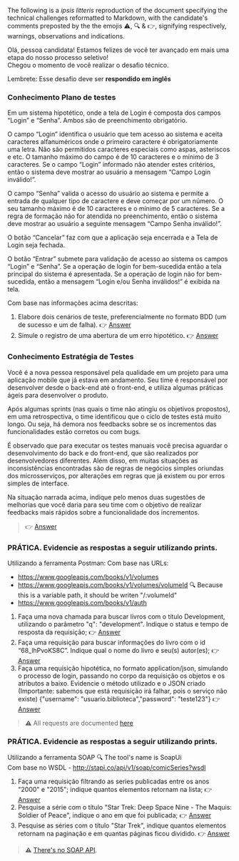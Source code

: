 The following is a _ipsis litteris_ reproduction of the document specifying the technical challenges reformatted to Markdown, with the candidate's comments preposted by the the emojis ⚠️, 🔍 & 👉, signifying respectively, warnings, observations and indications.

Olá, pessoa candidata!
Estamos felizes de você ter avançado em mais uma etapa do nosso processo seletivo!  
Chegou o momento de você realizar o desafio técnico.

Lembrete: Esse desafio deve ser __respondido em inglês__

### Conhecimento Plano de testes 
Em um sistema hipotético, onde a tela de Login é composta dos campos “Login” e “Senha”. Ambos são de preenchimento obrigatório.

O campo “Login” identifica o usuário que tem acesso ao sistema e aceita caracteres alfanuméricos onde o primeiro caractere é obrigatoriamente uma letra. Não são permitidos caracteres especiais como aspas, asteriscos e etc. O tamanho máximo do campo é de 10 caracteres e o mínimo de 3 caracteres. Se o campo “Login” informado não atender estes critérios, então o sistema deve mostrar ao usuário a mensagem “Campo Login inválido!”.

O campo “Senha” valida o acesso do usuário ao sistema e permite a entrada de qualquer tipo de caractere e deve começar por um número. O seu tamanho máximo é de 10 caracteres e o mínimo de 5 caracteres. Se a regra de formação não for atendida no preenchimento, então o sistema deve mostrar ao usuário a seguinte mensagem “Campo Senha inválido!”.

O botão “Cancelar” faz com que a aplicação seja encerrada e a Tela de Login seja fechada.

O botão “Entrar” submete para validação de acesso ao sistema os campos “Login” e “Senha”. Se a operação de login for bem-sucedida então a tela principal do sistema é apresentada. Se a operação de login não for bem-sucedida, então a mensagem “Login e/ou Senha inválidos!” é exibida na tela.

Com base nas informações acima descritas:

1. Elabore dois cenários de teste, preferencialmente no formato BDD (um de sucesso e um de falha). 👉 [Answer](challenge-test_plan.feature)
2. Simule o registro de uma abertura de um erro hipotético. 👉 [Answer](challenge-bug_report.md)

### Conhecimento Estratégia de Testes 
Você é a nova pessoa responsável pela qualidade em um projeto para uma aplicação mobile que já estava em andamento. Seu time é responsável por desenvolver desde o back-end até o front-end, e utiliza algumas práticas ágeis para desenvolver o produto.

Após algumas sprints (nas quais o time não atingiu os objetivos propostos), em uma retrospectiva, o time identificou que o ciclo de testes está muito longo. Ou seja, há demora nos feedbacks sobre se os incrementos das funcionalidades estão corretos ou com bugs.

É observado que para executar os testes manuais você precisa aguardar o desenvolvimento do back e do front-end, que são realizados por desenvolvedores diferentes. Além disso, em muitas situações as inconsistências encontradas são de regras de negócios simples oriundas dos microsserviços, por alterações em regras que já existem ou por erros simples de interface.

Na situação narrada acima, indique pelo menos duas sugestões de melhorias que você daria para seu time com o objetivo de realizar feedbacks mais rápidos sobre a funcionalidade dos incrementos.

> 👉 [Answer](challenge-test_strategy.md)

### PRÁTICA. Evidencie as respostas a seguir utilizando prints. 
Utilizando a ferramenta Postman: Com base nas URLs:
- https://www.googleapis.com/books/v1/volumes
- https://www.googleapis.com/books/v1/volumes/volumeId 🔍 Because this is a variable path, it should be writen "/:volumeId"
- https://www.googleapis.com/books/v1/auth 

1. Faça uma nova chamada para buscar livros com o título Development, utilizando o parâmetro "q": "development". Indique o status e tempo de resposta da requisição; 👉 [Answer](postman/status_and_answer_time.png)
2. Faça uma requisição para buscar informações do livro com o id “68_lhPvoKS8C”. Indique qual o nome do livro e seu(s) autor(es); 👉 [Answer](postman/title_and_authors.png)
3. Faça uma requisição hipotética, no formato application/json, simulando o processo de login, passando no corpo da requisição os objetos e os atributos a baixo. Evidencie o método utilizado e o JSON criado (Importante: sabemos que está requisição irá falhar, pois o serviço não existe) {"username": "usuario.biblioteca","password": "teste123"} 👉 [Answer](postman/auth.png)
> ⚠️ All requests are documented [here](postman/google-books-challenge.postman_collection.json)

### PRÁTICA. Evidencie as respostas a seguir utilizando prints. 
Utilizando a ferramenta SOAP 🔍 The tool's name is SoapUi  
Com base no WSDL - http://stapi.co/api/v1/soap/comicSeries?wsdl 
1. Faça uma requisição filtrando as series publicadas entre os anos "2000" e "2015"; indique quantos elementos retornam na lista; 👉 [Answer](soapui/publishings_from_2000_to_2015.png)
2. Pesquise a série com o título "Star Trek: Deep Space Nine - The Maquis: Soldier of Peace", indique o ano em que foi publicada; 👉 [Answer](soapui/soldier_of_peace_publishing_year.png)
3. Pesquise as séries com o título "Star Trek", indique quantos elementos retornam na paginação e em quantas páginas ficou dividido. 👉 [Answer](soapui/star_trek_elements_and_pagination.png)
> ⚠️ [There's no SOAP API](soapui/no_soap.md).
